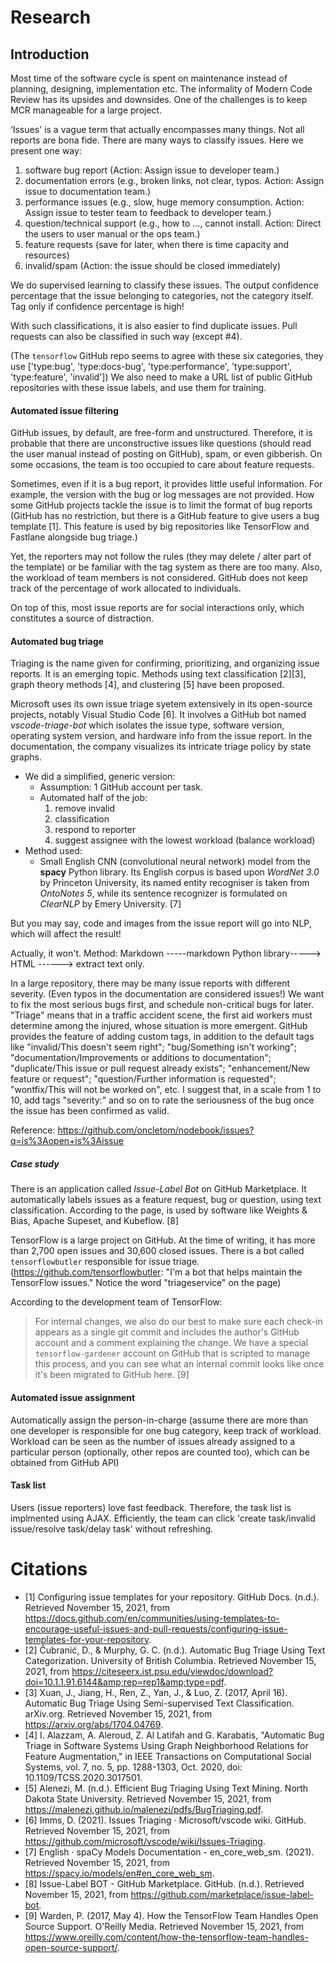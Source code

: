 # Research

## Introduction

Most time of the software cycle is spent on maintenance instead of planning, designing, implementation etc. The informality of Modern Code Review has its upsides and downsides. One of the challenges is to keep MCR manageable for a large project.

‘Issues' is a vague term that actually encompasses many things. Not all reports are bona fide. There are many ways to classify issues. Here we present one way:

1. software bug report (Action: Assign issue to developer team.)
2. documentation errors (e.g., broken links, not clear, typos. Action: Assign issue to documentation team.)
3. performance issues (e.g., slow, huge memory consumption. Action: Assign issue to tester team to feedback to developer team.)
4. question/technical support (e.g., how to ..., cannot install. Action: Direct the users to user manual or the ops team.)
5. feature requests (save for later, when there is time capacity and resources)
6. invalid/spam (Action: the issue should be closed immediately)

We do supervised learning to classify these issues. The output confidence percentage that the issue belonging to categories, not the category itself. Tag only if confidence percentage is high!

With such classifications, it is also easier to find duplicate issues. Pull requests can also be classified in such way (except #4).

(The `tensorflow` GitHub repo seems to agree with these six categories, they use ['type:bug', 'type:docs-bug', 'type:performance', 'type:support', 'type:feature', 'invalid']) We also need to make a URL list of public GitHub repositories with these issue labels, and use them for training.

#### Automated issue filtering
GitHub issues, by default, are free-form and unstructured. Therefore, it is probable that there are unconstructive issues like questions (should read the user manual instead of posting on GitHub), spam, or even gibberish. On some occasions, the team is too occupied to care about feature requests.

Sometimes, even if it is a bug report, it provides little useful information. For example, the version with the bug or log messages are not provided. How some GitHub projects tackle the issue is to limit the format of bug reports (GitHub has no restriction, but there is a GitHub feature to give users a bug template [1]. This feature is used by big repositories like TensorFlow and Fastlane alongside bug triage.)

Yet, the reporters may not follow the rules (they may delete / alter part of the template) or be familiar with the tag system as there are too many. Also, the workload of team members is not considered. GitHub does not keep track of the percentage of work allocated to individuals.

On top of this, most issue reports are for social interactions only, which constitutes a source of distraction.

#### Automated bug triage
Triaging is the name given for confirming, prioritizing, and organizing issue reports. It is an emerging topic. Methods using text classification [2][3], graph theory methods [4], and clustering [5] have been proposed.

Microsoft uses its own issue triage syetem extensively in its open-source projects, notably Visual Studio Code [6]. It involves a GitHub bot named *vscode-triage-bot* which isolates the issue type, software version, operating system version, and hardware info from the issue report. In the documentation, the company visualizes its intricate triage policy by state graphs.

* We did a simplified, generic version:
	* Assumption: 1 GitHub account per task.
	* Automated half of the job:
		1. remove invalid
		2. classification
		3. respond to reporter
		4. suggest assignee with the lowest workload (balance workload)
* Method used:
	* Small English CNN (convolutional neural network) model from the **spacy** Python library. Its English corpus is based upon *WordNet 3.0* by Princeton University, its named entity recogniser is taken from *OntoNotes 5*, while its sentence recognizer is formulated on *ClearNLP* by Emery University. [7]

But you may say, code and images from the issue report will go into NLP, which will affect the result!

Actually, it won't. Method: Markdown -----markdown Python library-----> HTML ------> extract text only.

In a large repository, there may be many issue reports with different severity. (Even typos in the documentation are considered issues!) We want to fix the most serious bugs first, and schedule non-critical bugs for later. "Triage" means that in a traffic accident scene, the first aid workers must determine among the injured, whose situation is more emergent. GitHub provides the feature of adding custom tags, in addition to the default tags like "invalid/This doesn't seem right"; "bug/Something isn't working"; "documentation/Improvements or additions to documentation"; "duplicate/This issue or pull request already exists"; "enhancement/New feature or request"; "question/Further information is requested"; "wontfix/This will not be worked on", etc. I suggest that, in a scale from 1 to 10, add tags "severity:<level>" and so on to rate the seriousness of the bug once the issue has been confirmed as valid.
	
Reference: https://github.com/oncletom/nodebook/issues?q=is%3Aopen+is%3Aissue
	
##### Case study
There is an application called *Issue-Label Bot* on GitHub Marketplace. It automatically labels issues as a feature request, bug or question, using text classification. According to the page, is used by software like Weights & Bias, Apache Supeset, and Kubeflow. [8]

TensorFlow is a large project on GitHub. At the time of writing, it has more than 2,700 open issues and 30,600 closed issues.
There is a bot called `tensorflowbutler` responsible for issue triage. (https://github.com/tensorflowbutler: "I'm a bot that helps maintain the TensorFlow issues." Notice the word "triageservice" on the page)

According to the development team of TensorFlow:
> For internal changes, we also do our best to make sure each check-in appears as a single git commit and includes the author's GitHub account and a comment explaining the change. We have a special `tensorflow-gardener` account on GitHub that is scripted to manage this process, and you can see what an internal commit looks like once it's been migrated to GitHub here. [9]

#### Automated issue assignment
Automatically assign the person-in-charge (assume there are more than one developer is responsible for one bug category, keep track of workload. Workload can be seen as the number of issues already assigned to a particular person (optionally, other repos are counted too), which can be obtained from GitHub API)


#### Task list
Users (issue reporters) love fast feedback. Therefore, the task list is implmented using AJAX. Efficiently, the team can click 'create task/invalid issue/resolve task/delay task' without refreshing.

# Citations
- [1] Configuring issue templates for your repository. GitHub Docs. (n.d.). Retrieved November 15, 2021, from https://docs.github.com/en/communities/using-templates-to-encourage-useful-issues-and-pull-requests/configuring-issue-templates-for-your-repository.
- [2] Čubranić, D., &amp; Murphy, G. C. (n.d.). Automatic Bug Triage Using Text Categorization. University of British Columbia. Retrieved November 15, 2021, from https://citeseerx.ist.psu.edu/viewdoc/download?doi=10.1.1.91.6144&amp;rep=rep1&amp;type=pdf. 
- [3] Xuan, J., Jiang, H., Ren, Z., Yan, J., &amp; Luo, Z. (2017, April 16). Automatic Bug Triage Using Semi-supervised Text Classification. arXiv.org. Retrieved November 15, 2021, from https://arxiv.org/abs/1704.04769.
- [4] I. Alazzam, A. Aleroud, Z. Al Latifah and G. Karabatis, "Automatic Bug Triage in Software Systems Using Graph Neighborhood Relations for Feature Augmentation," in IEEE Transactions on Computational Social Systems, vol. 7, no. 5, pp. 1288-1303, Oct. 2020, doi: 10.1109/TCSS.2020.3017501.
- [5] Alenezi, M. (n.d.). Efficient Bug Triaging Using Text Mining. North Dakota State University. Retrieved November 15, 2021, from https://malenezi.github.io/malenezi/pdfs/BugTriaging.pdf.
- [6] Imms, D. (2021). Issues Triaging · Microsoft/vscode wiki. GitHub. Retrieved November 15, 2021, from https://github.com/microsoft/vscode/wiki/Issues-Triaging.
- [7] English · spaCy Models Documentation - en_core_web_sm. (2021). Retrieved November 15, 2021, from https://spacy.io/models/en#en_core_web_sm. 
- [8] Issue-Label BOT - GitHub Marketplace. GitHub. (n.d.). Retrieved November 15, 2021, from https://github.com/marketplace/issue-label-bot. 
- [9] Warden, P. (2017, May 4). How the TensorFlow Team Handles Open Source Support. O'Reilly Media. Retrieved November 15, 2021, from https://www.oreilly.com/content/how-the-tensorflow-team-handles-open-source-support/. 
